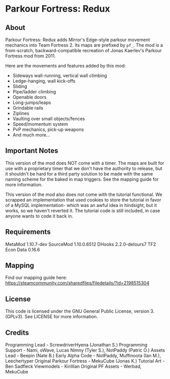 # Parkour Fortress: Redux

## About
Parkour Fortress: Redux adds Mirror's Edge-style parkour movement mechanics into Team Fortress 2. Its maps are prefixed by `pf_`. The mod is a from-scratch, backward-compatible recreation of Jonas Kaerlev's Parkour Fortress mod from 2011.

Here are the movements and features added by this mod:
- Sideways wall-running, vertical wall climbing
- Ledge-hanging, wall kick-offs
- Sliding
- Pipe/ladder climbing
- Openable doors
- Long-jumps/leaps
- Grindable rails
- Ziplines
- Vaulting over small objects/fences
- Speed/momentum system
- PvP mechanics, pick-up weapons
- And much more...

## Important Notes

This version of the mod does NOT come with a timer. The maps are built for use with a proprietary timer that we don't have the authority to release, but it shouldn't be hard for a third party solution to be made with the same naming scheme for the baked in map triggers. See the mapping guide for more information.

This version of the mod also does not come with the tutorial functional. We scrapped an implementation that used cookies to store the tutorial in favor of a MySQL implementation- which was an awful idea in hindsight, but it works, so we haven't reverted it. The tutorial code is still included, in case anyone wants to code it back in.

## Requirements

MetaMod 1.10.7-dev
SourceMod 1.10.0.6512
DHooks 2.2.0-detours7
TF2 Econ Data 0.16.6

## Mapping

Find our mapping guide here: https://steamcommunity.com/sharedfiles/filedetails/?id=2198515304

## License

This code is licensed under the GNU General Public License, version 3. (GPLv3). See LICENSE for more information.

## Credits

Programming Lead - ScrewdriverHyena (Jonathan S.)
Programming Support - Nami, oWave, Lucas Nimny (Tyler S.), NotPaddy (Patric O.)
Assets Lead - Beepin (Nate B.)
Early Alpha Code - NotPaddy, Muffinoota (Ian M.), Leechertyper
Original Parkour Fortress - MekuCube (Jonas K.)
Tutorial Art - Ben Sadfleck
Viewmodels - Kirillian
Original PF Assets - Werbad, MekuCube
